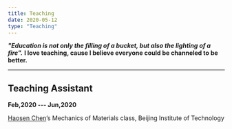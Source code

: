 ```yaml
---
title: Teaching
date: 2020-05-12
type: "Teaching"
---
```


**_"Education is not only the filling of a bucket, but also the lighting of a fire"._** **I love teaching, cause I believe everyone could be channeled to be better.**
***

## Teaching Assistant
**Feb,2020 --- Jun,2020**

[Haosen Chen](http://https://www.researchgate.net/scientific-contributions/2163204826_Haosen_Chen)’s Mechanics of Materials class, Beijing Institute of Technology  

